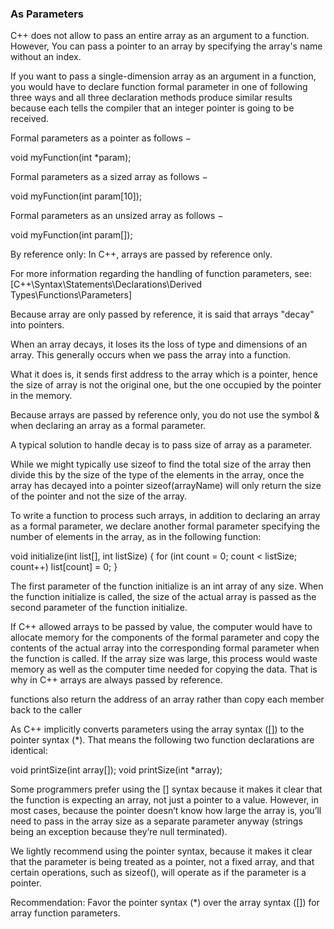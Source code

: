 ### As Parameters

C++ does not allow to pass an entire array as an argument to a function. However, You can pass a pointer to an array by specifying the array's name without an index.

If you want to pass a single-dimension array as an argument in a function, you would have to declare function formal parameter in one of following three ways and all three declaration methods produce similar results because each tells the compiler that an integer pointer is going to be received.

Formal parameters as a pointer as follows −

void myFunction(int *param);

Formal parameters as a sized array as follows −

void myFunction(int param[10]);

Formal parameters as an unsized array as follows −

void myFunction(int param[]);



By reference only: In C++, arrays are passed by reference only.

For more information regarding the handling of function parameters, see:
[C++\Syntax\Statements\Declarations\Derived Types\Functions\Parameters]

Because array are only passed by reference, it is said that arrays "decay" into pointers.

When an array decays, it loses its the loss of type and dimensions of an array. This generally occurs when we pass the array into a function.

What it does is, it sends first address to the array which is a pointer, hence the size of array is not the original one, but the one occupied by the pointer in the memory.

Because arrays are passed by reference only, you do not use the symbol & when declaring an array as a formal parameter.

A typical solution to handle decay is to pass size of array as a parameter.

While we might typically use sizeof to find the total size of the array then divide this by the size of the type of the elements in the array, once the array has decayed into a pointer sizeof(arrayName) will only return the size of the pointer and not the size of the array.

To write a function to process such arrays, in addition to declaring an array as a formal parameter, we declare another formal parameter specifying the number of elements in the array, as in the following function:

  void initialize(int list[], int listSize)
  {
    for (int count = 0; count < listSize; count++)
      list[count] = 0;
  }

The first parameter of the function initialize is an int array of any size. When the function initialize is called, the size of the actual array is passed as the second parameter of the function initialize.

If C++ allowed arrays to be passed by value, the computer would have to allocate memory for the components of the formal parameter and copy the contents of the actual array into the corresponding formal parameter when the function is called. If the array size was large, this process would waste memory as well as the computer time needed for copying the data. That is why in C++ arrays are always passed by reference.

functions also return the address of an array rather than copy each member back to the caller


As C++ implicitly converts parameters using the array syntax ([]) to the pointer syntax (*). That means the following two function declarations are identical:

  void printSize(int array[]);
  void printSize(int *array);

Some programmers prefer using the [] syntax because it makes it clear that the function is expecting an array, not just a pointer to a value. However, in most cases, because the pointer doesn’t know how large the array is, you’ll need to pass in the array size as a separate parameter anyway (strings being an exception because they’re null terminated).

We lightly recommend using the pointer syntax, because it makes it clear that the parameter is being treated as a pointer, not a fixed array, and that certain operations, such as sizeof(), will operate as if the parameter is a pointer.

Recommendation: Favor the pointer syntax (*) over the array syntax ([]) for array function parameters.
